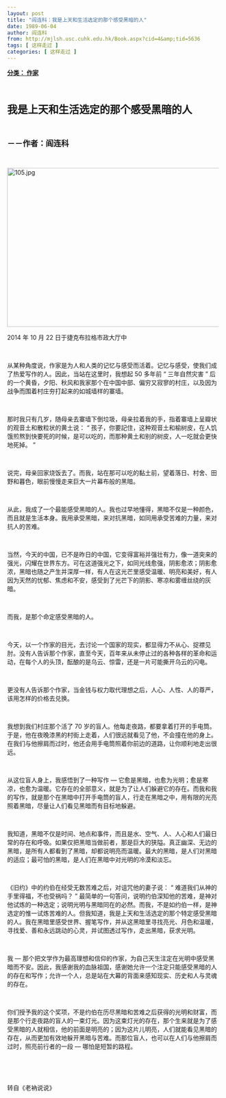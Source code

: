 ```yaml
---
layout: post
title: "阎连科：我是上天和生活选定的那个感受黑暗的人"
date: 1989-06-04
author: 阎连科
from: http://mjlsh.usc.cuhk.edu.hk/Book.aspx?cid=4&amp;tid=5636
tags: [ 这样走过 ]
categories: [ 这样走过 ]
---
```


<div style="margin: 15px 10px 10px 0px;">
<div>
<span id="ctl00_ContentPlaceHolder1_chapter1_SubjectLabel" style="font-weight:bold;text-decoration:underline;">
   分类： 作家
  </span>
</div>
<p class="p1">
<b>
<font size="5">
<span class="s1">
</span>
<br/>
</font>
</b>
</p>
<p class="p2">
<span class="s1">
<b>
<font size="5">
     我是上天和生活选定的那个感受黑暗的人
    </font>
</b>
</span>
</p>
<p class="p1">
<b>
<font size="4">
<span class="s1">
</span>
<br/>
</font>
</b>
</p>
<p class="p2">
<span class="s1">
<b>
<font size="4">
     －－作者：阎连科
    </font>
</b>
</span>
</p>
<p class="p1">
<span class="s1">
</span>
<br/>
</p>
<p class="p3">
<span class="s1">
<img alt="105.jpg" border="0" height="370" src="http://mjlsh.usc.cuhk.edu.hk/medias/contents/5636/105.jpg" width="550"/>
</span>
</p>
<p class="p2">
<span class="s2">
   2014
  </span>
<span class="s1">
   年
  </span>
<span class="s2">
   10
  </span>
<span class="s1">
   月
  </span>
<span class="s2">
   22
  </span>
<span class="s1">
   日于捷克布拉格市政大厅中
  </span>
</p>
<p class="p1">
<span class="s1">
</span>
<br/>
</p>
<p class="p2">
<span class="s1">
   从某种角度说，作家是为人和人类的记忆与感受而活着。记忆与感受，使我们成了热爱写作的人。因此，当站在这里时，我想起
  </span>
<span class="s2">
   50
  </span>
<span class="s1">
   多年前
  </span>
<span class="s2">
   “
  </span>
<span class="s1">
   三年自然灾害
  </span>
<span class="s2">
   ”
  </span>
<span class="s1">
   后的一个黄昏，夕阳、秋风和我家那个在中国中部、偏穷又寂寥的村庄，以及因为战争而围着村庄夯打起来的如城墙样的寨墙。
  </span>
</p>
<p class="p1">
<span class="s1">
</span>
<br/>
</p>
<p class="p2">
<span class="s1">
   那时我只有几岁，随母亲去寨墙下倒垃圾，母亲拉着我的手，指着寨墙上呈瓣状的观音土和散粒状的黄土说：
  </span>
<span class="s2">
   “
  </span>
<span class="s1">
   孩子，你要記住，这种观音土和榆树皮，在人饥饿煎熬到快要死的时候，是可以吃的，而那种黄土和别的树皮，人一吃就会更快地死掉。
  </span>
<span class="s2">
   ”
  </span>
</p>
<p class="p1">
<span class="s1">
</span>
<br/>
</p>
<p class="p2">
<span class="s1">
   说完，母亲回家烧饭去了。而我，站在那可以吃的黏土前，望着落日、村舍、田野和暮色，眼前慢慢走来巨大一片幕布般的黑暗。
  </span>
</p>
<p class="p1">
<span class="s1">
</span>
<br/>
</p>
<p class="p2">
<span class="s1">
   从此，我成了一个最能感受黑暗的人。我也过早地懂得，黑暗不仅是一种颜色，而且就是生活本身。我用承受黑暗，来对抗黑暗，如同用承受苦难的力量，来对抗人的苦难。
  </span>
</p>
<p class="p1">
<span class="s1">
</span>
<br/>
</p>
<p class="p2">
<span class="s1">
   当然，今天的中国，已不是昨日的中国，它变得富裕并强壮有力，像一道突来的强光，闪耀在世界东方。可在这道强光之下，如同光线愈强，阴影愈浓；阴影愈浓，黑暗也随之产生并深厚一样，有人在这光芒里感受温暖、明亮和美好，有人因为天然的忧郁、焦虑和不安，感受到了光芒下的阴影、寒凉和雾缠丝绕的灰暗。
  </span>
</p>
<p class="p1">
<span class="s1">
</span>
<br/>
</p>
<p class="p2">
<span class="s1">
   而我，是那个命定感受黑暗的人。
  </span>
</p>
<p class="p1">
<span class="s1">
</span>
<br/>
</p>
<p class="p2">
<span class="s1">
   今天，以一个作家的目光，去讨论一个国家的现实，都显得力不从心、捉襟见肘。没有人告诉那个作家，直至今天，百年来从未停止过的各种各样的革命和运动，在每个人的头顶，酝酿的是乌云、惊雷，还是一片可能撕开乌云的闪电。
  </span>
</p>
<p class="p1">
<span class="s1">
</span>
<br/>
</p>
<p class="p2">
<span class="s1">
   更没有人告诉那个作家，当金钱与权力取代理想之后，人心、人性、人的尊严，该用怎样的价格去兑换。
  </span>
</p>
<p class="p1">
<span class="s1">
</span>
<br/>
</p>
<p class="p2">
<span class="s1">
   我想到我们村庄那个活了
  </span>
<span class="s2">
   70
  </span>
<span class="s1">
   岁的盲人。他每走夜路，都要拿着打开的手电筒。于是，他在夜晚漆黑的村街上走着，人们很远就看见了他，不会撞在他的身上。在我们与他擦肩而过时，他还会用手电筒照着你前边的道路，让你顺利地走出很远。
  </span>
</p>
<p class="p1">
<span class="s1">
</span>
<br/>
</p>
<p class="p2">
<span class="s1">
   从这位盲人身上，我感悟到了一种写作
  </span>
<span class="s2">
   —
  </span>
<span class="s1">
   它愈是黑暗，也愈为光明；愈是寒凉，也愈为温暖。它存在的全部意义，就是为了让人们躲避它的存在。而我和我的写作，就是那个在黑暗中打开手电筒的盲人，行走在黑暗之中，用有限的光亮照着黑暗，尽量让人们看见黑暗而有目标地躲避。
  </span>
</p>
<p class="p1">
<span class="s1">
</span>
<br/>
</p>
<p class="p2">
<span class="s1">
   我知道，黑暗不仅是时间、地点和事件，而且是水、空气、人、人心和人们最日常的存在和呼吸。如果仅把黑暗当做前者，那是巨大的狭隘。真正幽深、无边的黑暗，是所有人都看到了黑暗，却都说明亮而温暖。最大的黑暗，是人们对黑暗的适应；最可怕的黑暗，是人们在黑暗中对光明的冷漠和淡忘。
  </span>
</p>
<p class="p1">
<span class="s1">
</span>
<br/>
</p>
<p class="p2">
<span class="s1">
   《旧约》中的约伯在经受无数苦难之后，对诅咒他的妻子说：
  </span>
<span class="s2">
   “
  </span>
<span class="s1">
   难道我们从神的手里得福，不也受祸吗？
  </span>
<span class="s2">
   ”
  </span>
<span class="s1">
   最简单的一句答问，说明约伯深知他的苦难，是神对他试炼的一种选定；说明光明与黑暗同在的必然。而我，不是如约伯一样，是神选定的惟一试炼苦难的人。但我知道，我是上天和生活选定的那个特定感受黑暗的人。我在黑暗里感受世界、握笔写作，并从这黑暗里寻找亮光、月色和温暖，寻找爱、善和永远跳动的心灵，并试图透过写作，走出黑暗，获求光明。
  </span>
</p>
<p class="p1">
<span class="s1">
</span>
<br/>
</p>
<p class="p2">
<span class="s1">
   我
  </span>
<span class="s2">
   —
  </span>
<span class="s1">
   那个把文学作为最高理想和信仰的作家，为自己天生注定在光明中感受黑暗而不安。因此，我感谢我的血脉祖国，感谢她允许一个注定只能感受黑暗的人的存在和写作；允许一个人，总是站在大幕的背面来感知现实、历史和人与灵魂的存在。
  </span>
</p>
<p class="p1">
<span class="s1">
</span>
<br/>
</p>
<p class="p2">
<span class="s1">
   你们授予我的这个奖项，不是约伯在历尽黑暗和苦难之后获得的光明和财富，而是那个行走夜路的盲人的一束灯光。因为这束灯光的存在，那个生来就是为了感受黑暗的人就相信，他的前面是明亮的；因为这片儿明亮，人们就能看见黑暗的存在，从而更加有效地躲开黑暗与苦难。而那位盲人，也可以在人们与他擦肩而过时，照亮前行者的一段
  </span>
<span class="s2">
   —
  </span>
<span class="s1">
   哪怕是短暂的路程。
  </span>
</p>
<p class="p1">
<span class="s1">
</span>
<br/>
</p>
<p class="p1">
<span class="s1">
</span>
<br/>
</p>
<p class="p2">
<span class="s1">
   转自《老衲说说》
  </span>
</p>
</div>
